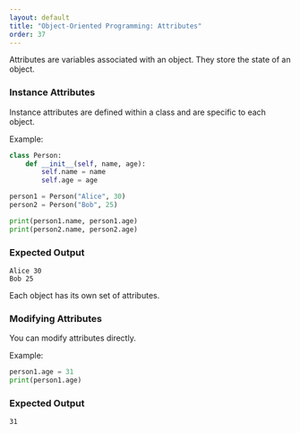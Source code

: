 ```yaml
---
layout: default
title: "Object-Oriented Programming: Attributes"
order: 37
---
```


Attributes are variables associated with an object. They store the state of an object.

### Instance Attributes

Instance attributes are defined within a class and are specific to each object.

Example:

```python
class Person:
    def __init__(self, name, age):
        self.name = name
        self.age = age

person1 = Person("Alice", 30)
person2 = Person("Bob", 25)

print(person1.name, person1.age)
print(person2.name, person2.age)
```

### Expected Output

```plaintext
Alice 30
Bob 25
```

Each object has its own set of attributes.

### Modifying Attributes

You can modify attributes directly.

Example:

```python
person1.age = 31
print(person1.age)
```

### Expected Output

```plaintext
31
```